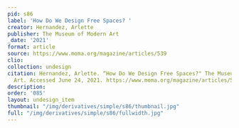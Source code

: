 ```yaml
---
pid: s86
label: 'How Do We Design Free Spaces? '
creator: Hernandez, Arlette
publisher: The Museum of Modern Art
_date: '2021'
format: article
source: https://www.moma.org/magazine/articles/539
clio:
collection: undesign
citation: Hernandez, Arlette. “How Do We Design Free Spaces?" The Museum of Modern
  Art. Accessed June 24, 2021. https://www.moma.org/magazine/articles/539.
description:
order: '085'
layout: undesign_item
thumbnail: "/img/derivatives/simple/s86/thumbnail.jpg"
full: "/img/derivatives/simple/s86/fullwidth.jpg"
---
```

